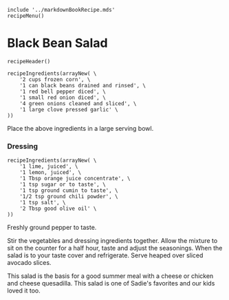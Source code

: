 ~~~ markdown-script
include '../markdownBookRecipe.mds'
recipeMenu()
~~~

# Black Bean Salad

~~~ markdown-script
recipeHeader()
~~~

~~~ markdown-script
recipeIngredients(arrayNew( \
    '2 cups frozen corn', \
    '1 can black beans drained and rinsed', \
    '1 red bell pepper diced', \
    '1 small red onion diced', \
    '4 green onions cleaned and sliced', \
    '1 large clove pressed garlic' \
))
~~~

Place the above ingredients in a large serving bowl.


### Dressing

~~~ markdown-script
recipeIngredients(arrayNew( \
    '1 lime, juiced', \
    '1 lemon, juiced', \
    '1 Tbsp orange juice concentrate', \
    '1 tsp sugar or to taste', \
    '1 tsp ground cumin to taste', \
    '1/2 tsp ground chili powder', \
    '1 tsp salt', \
    '2 Tbsp good olive oil' \
))
~~~

Freshly ground pepper to taste.

Stir the vegetables and dressing ingredients together. Allow the mixture to sit on the counter for a
half hour, taste and adjust the seasonings. When the salad is to your taste cover and refrigerate.
Serve heaped over sliced avocado slices.

This salad is the basis for a good summer meal with a cheese or chicken and cheese quesadilla. This
salad is one of Sadie's favorites and our kids loved it too.

